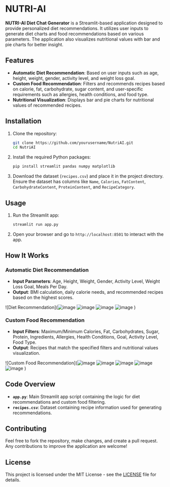 # NUTRI-AI #

**NUTRI-AI Diet Chat Generator** is a Streamlit-based application designed to provide personalized diet recommendations. It utilizes user inputs to generate diet charts and food recommendations based on various parameters. The application also visualizes nutritional values with bar and pie charts for better insight.

## Features

- **Automatic Diet Recommendation**: Based on user inputs such as age, height, weight, gender, activity level, and weight loss goal.
- **Custom Food Recommendation**: Filters and recommends recipes based on calorie, fat, carbohydrate, sugar content, and user-specific requirements such as allergies, health conditions, and food type.
- **Nutritional Visualization**: Displays bar and pie charts for nutritional values of recommended recipes.

## Installation

1. Clone the repository:

    ```bash
    git clone https://github.com/yourusername/NutriAI.git
    cd NutriAI
    ```

2. Install the required Python packages:

    ```bash
    pip install streamlit pandas numpy matplotlib
    ```

3. Download the dataset (`recipes.csv`) and place it in the project directory. Ensure the dataset has columns like `Name`, `Calories`, `FatContent`, `CarbohydrateContent`, `ProteinContent`, and `RecipeCategory`.

## Usage

1. Run the Streamlit app:

    ```bash
    streamlit run app.py
    ```

2. Open your browser and go to `http://localhost:8501` to interact with the app.

## How It Works

### Automatic Diet Recommendation

- **Input Parameters**: Age, Height, Weight, Gender, Activity Level, Weight Loss Goal, Meals Per Day.
- **Output**: BMI calculation, daily calorie needs, and recommended recipes based on the highest scores.

![Diet Recommendation](![image](https://github.com/user-attachments/assets/853c1bed-edbe-4067-8cb0-e63811c549c6)
![image](https://github.com/user-attachments/assets/8ccae925-5063-4add-ac96-8bf9c6e41b29)
![image](https://github.com/user-attachments/assets/d0f341f1-fc96-40df-9991-26c828c6822f)
![image](https://github.com/user-attachments/assets/216cbabf-b071-4a92-b7d3-d35bdd751d79)
) 

### Custom Food Recommendation

- **Input Filters**: Maximum/Minimum Calories, Fat, Carbohydrates, Sugar, Protein, Ingredients, Allergies, Health Conditions, Goal, Activity Level, Food Type.
- **Output**: Recipes that match the specified filters and nutritional values visualization.

![Custom Food Recommendation](![image](https://github.com/user-attachments/assets/742ed8cb-3604-4eb6-82fd-5df77a1bc010)
![image](https://github.com/user-attachments/assets/36004228-da39-4dff-95d4-39d48923d86d)
![image](https://github.com/user-attachments/assets/059aa2c1-a226-4ff4-8eb5-8b7cd6460fb1)
![image](https://github.com/user-attachments/assets/0b357472-912f-4d33-b0e8-6cc3b71e6540)
![image](https://github.com/user-attachments/assets/f131474e-06b4-4569-81ee-809ff625e733)
)

## Code Overview

- **`app.py`**: Main Streamlit app script containing the logic for diet recommendations and custom food filtering.
- **`recipes.csv`**: Dataset containing recipe information used for generating recommendations.

## Contributing

Feel free to fork the repository, make changes, and create a pull request. Any contributions to improve the application are welcome!

## License

This project is licensed under the MIT License - see the [LICENSE](LICENSE) file for details.
